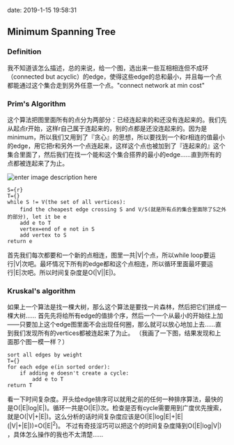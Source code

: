 date: 2019-1-15 19:58:31


## Minimum Spanning Tree

### Definition
我不知道该怎么描述，总的来说，给一个图，选出来一些互相相连但不成环（connected but acyclic）的edge，使得这些edge的总和最小，并且每一个点都能通过这个集合走到另外任意一个点。"connect network at min cost"

### Prim's Algorithm
这个算法把图里面所有的点分为两部分：已经连起来的和还没有连起来的。我们先从起点r开始，这样r自己属于连起来的，别的点都是还没连起来的。因为是minimum，所以我们又用到了『贪心』的思想，所以要找到一个和r相连的值最小的edge，用它把r和另外一个点连起来，这样这个点也被加到了『连起来的』这个集合里面了，然后我们在找一个能和这个集合搭界的最小的edge……直到所有的点都被连起来了为止。

![enter image description here](https://i.loli.net/2019/01/16/5c3e7d51808f3.png)

    S={r}
    T={}
    while S != V(the set of all vertices):
    	find the cheapest edge crossing S and V/S(就是所有点的集合里面除了S之外的部分), let it be e
    	add e to T
    	vertex=end of e not in S
    	add vertex to S
    return e

首先我们每次都要和一个新的点相连，图里一共|V|个点，所以while loop要运行|V|次吧。最坏情况下所有的edge都和这个点相连，所以循环里面最坏要运行|E|次吧。所以时间复杂度是O(|V||E|)。

### Kruskal's algorithm
如果上一个算法是找一棵大树，那么这个算法是要找一片森林，然后把它们拼成一棵大树……
首先先将给所有edge的值排个序，然后一个一个从最小的开始往上加——只要加上这个edge图里面不会出现任何圈，那么就可以放心地加上去……直到我们发现所有的vertices都被连起来了为止。
（我画了一下图，结果发现和上面那个图一模一样？）

    sort all edges by weight
    T={}
    for each edge e(in sorted order):
    	if adding e doesn't create a cycle:
    		add e to T
    return T


看一下时间复杂度。开头给edge排序可以就用之前的任何一种排序算法，最快的是O(|E|log|E|)。循环一共是O(|E|)次。检查是否有cycle需要用到广度优先搜索，就是O(|V|+|E|)。这么分析的话时间复杂度应该是O(|E|log|E|+|E|(|V|+|E|))=O(|E|<sup>2</sup>)。
不过有奇技淫巧可以把这个的时间复杂度降到O(|E|log|V|)
，具体怎么操作的我也不太清楚……
